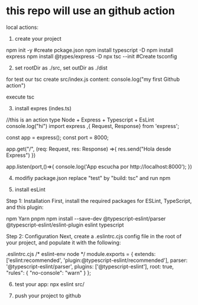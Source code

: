 # this repo will use an github action

local actions:

1) create your project

npm init -y                   #create pckage.json
npm install typescript -D
npm install express
npm install @types/express -D
npx tsc --init          #Create  tsconfig

2) set rootDir as ./src, set outDir as ./dist 

for test our tsc create src/index.js
content:
console.log("my first Github action")

execute tsc

3) install expres (indes.ts)

//this is an action type Node + Express + Typescript + EsLint
console.log("hi") 
import express ,{ Request, Response} from 'express';

const app = express();
const port = 8000;

app.get("/", (req: Request, res: Response) =>{
    res.send("Hola desde Express")
})

app.listen(port,()=>{
    console.log('App escucha por http://localhost:8000');
})

4) modifiy package.json
replace "test" by "build: tsc" and run npm

5) install esLint

Step 1: Installation
First, install the required packages for ESLint, TypeScript, and this plugin:

npm
Yarn
pnpm
npm install --save-dev @typescript-eslint/parser @typescript-eslint/eslint-plugin eslint typescript

Step 2: Configuration
Next, create a .eslintrc.cjs config file in the root of your project, and populate it with the following:

.eslintrc.cjs
/* eslint-env node */
module.exports = {
  extends: ['eslint:recommended', 'plugin:@typescript-eslint/recommended'],
  parser: '@typescript-eslint/parser',
  plugins: ['@typescript-eslint'],
  root: true,
  "rules": {
            "no-console": "warn"
   }
};

6) test your app: npx eslint src/

7) push your project to github